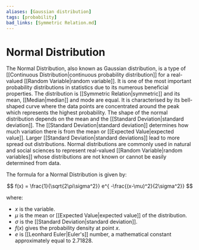 ```yaml
---
aliases: [Gaussian distribution]
tags: [probability]
bad_links: [Symmetric Relation.md]
---
```

# Normal Distribution

The Normal Distribution, also known as Gaussian distribution, is a type of [[Continuous Distribution|continuous probability distribution]] for a real-valued [[Random Variable|random variable]]. It is one of the most important probability distributions in statistics due to its numerous beneficial properties. The distribution is [[Symmetric Relation|symmetric]] and its mean, [[Median|median]] and mode are equal. It is characterised by its bell-shaped curve where the data points are concentrated around the peak which represents the highest probability. The shape of the normal distribution depends on the mean and the [[Standard Deviation|standard deviation]]. The [[Standard Deviation|standard deviation]] determines how much variation there is from the mean or [[Expected Value|expected value]]. Larger [[Standard Deviation|standard deviations]] lead to more spread out distributions. Normal distributions are commonly used in natural and social sciences to represent real-valued [[Random Variable|random variables]] whose distributions are not known or cannot be easily determined from data.

The formula for a Normal Distribution is given by:

$$
f(x) = \frac{1}{\sqrt{2\pi\sigma^2}} e^{ -\frac{(x-\mu)^2}{2\sigma^2}}
$$

where:
- $x$ is the variable.
- $\mu$ is the mean or [[Expected Value|expected value]] of the distribution.
- $\sigma$ is the [[Standard Deviation|standard deviation]].
- $f(x)$ gives the probability density at point $x$.
- $e$ is [[Leonhard Euler|Euler's]] number, a mathematical constant approximately equal to 2.71828.